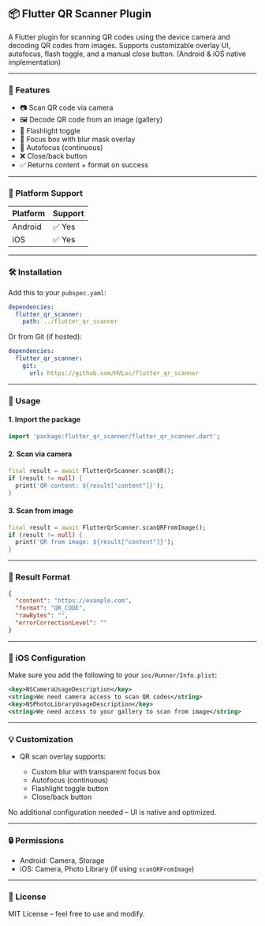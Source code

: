 
## 📦 Flutter QR Scanner Plugin

A Flutter plugin for scanning QR codes using the device camera and decoding QR codes from images.
Supports customizable overlay UI, autofocus, flash toggle, and a manual close button.
(Android & iOS native implementation)

---

### 🚀 Features

* 📷 Scan QR code via camera
* 🖼️ Decode QR code from an image (gallery)
* 🔦 Flashlight toggle
* 🎯 Focus box with blur mask overlay
* 🎯 Autofocus (continuous)
* ❌ Close/back button
* ✅ Returns content + format on success

---

### 📱 Platform Support

| Platform | Support |
| -------- | ------- |
| Android  | ✅ Yes   |
| iOS      | ✅ Yes   |

---

### 🛠️ Installation

Add this to your `pubspec.yaml`:

```yaml
dependencies:
  flutter_qr_scanner:
    path: ../flutter_qr_scanner
```

Or from Git (if hosted):

```yaml
dependencies:
  flutter_qr_scanner:
    git:
      url: https://github.com/HVLoc/flutter_qr_scanner
```

---

### 🧪 Usage

#### 1. Import the package

```dart
import 'package:flutter_qr_scanner/flutter_qr_scanner.dart';
```

#### 2. Scan via camera

```dart
final result = await FlutterQrScanner.scanQR();
if (result != null) {
  print('QR content: ${result["content"]}');
}
```

#### 3. Scan from image

```dart
final result = await FlutterQrScanner.scanQRFromImage();
if (result != null) {
  print('QR from image: ${result["content"]}');
}
```

---

### 🧰 Result Format

```json
{
  "content": "https://example.com",
  "format": "QR_CODE",
  "rawBytes": "",
  "errorCorrectionLevel": ""
}
```

---

### 📸 iOS Configuration

Make sure you add the following to your `ios/Runner/Info.plist`:

```xml
<key>NSCameraUsageDescription</key>
<string>We need camera access to scan QR codes</string>
<key>NSPhotoLibraryUsageDescription</key>
<string>We need access to your gallery to scan from image</string>
```

---

### 💡 Customization

* QR scan overlay supports:

  * Custom blur with transparent focus box
  * Autofocus (continuous)
  * Flashlight toggle button
  * Close/back button

No additional configuration needed – UI is native and optimized.

---

### 🔒 Permissions

* Android: Camera, Storage
* iOS: Camera, Photo Library (if using `scanQRFromImage`)

---

### 📄 License

MIT License – feel free to use and modify.

